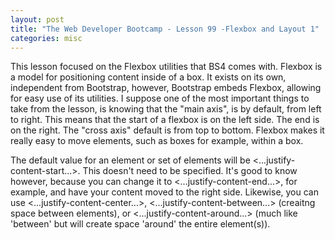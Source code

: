 ```yaml
---
layout: post
title: "The Web Developer Bootcamp - Lesson 99 -Flexbox and Layout 1"
categories: misc
---
```


This lesson focused on the Flexbox utilities that BS4 comes with. Flexbox is a model for positioning content inside of a box. It exists on its own, independent from Bootstrap, however, Bootstrap embeds Flexbox, allowing for easy use of its utilities. I suppose one of the most important things to take from the lesson, is knowing that the "main axis", is by default, from left to right. This means that the start of a flexbox is on the left side. The end is on the right. The "cross axis" default is from top to bottom. Flexbox makes it really easy to move elements, such as boxes for example, within a box. 

The default value for an element or set of elements will be <...justify-content-start...>. This doesn't need to be specified. It's good to know however, because you can change it to <...justify-content-end...>, for example, and have your content moved to the right side. Likewise, you can use <...justify-content-center...>, <...justify-content-between...> (creaitng space between elements), or <...justify-content-around...> (much like 'between' but will create space 'around' the entire element(s)).